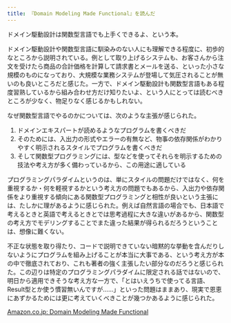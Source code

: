 ```yaml
---
title: 『Domain Modeling Made Functional』を読んだ
---
```

ドメイン駆動設計は関数型言語でも上手くできるよ、という本。

ドメイン駆動設計や関数型言語に馴染みのない人にも理解できる程度に、初歩的なところから説明されている。例として取り上げるシステムも、お客さんから注文を受けたら商品の合計価格を計算して請求書とメールを送る、といった小さな規模のものになっており、大規模な業務システムが登場して気圧されることが無いのも良いところだと感じた。一方で、ドメイン駆動設計も関数型言語もある程度習熟しているから組み合わせ方だけ知りたいよ、という人にとっては読むべきところが少なく、物足りなく感じるかもしれない。

なぜ関数型言語でやるのかについては、次のような主張が感じられた。

1.  ドメインエキスパートが読めるようなプログラムを書くべきだ
2.  そのためには、入出力の形式やエラーの有無など、物事の依存関係がわかりやすく明示されるスタイルでプログラムを書くべきだ
3.  そして関数型プログラミングには、型などを使ってそれらを明示するための技法や考え方が多く備わっているから、この用途に適している

プログラミングパラダイムというのは、単にスタイルの問題だけではなく、何を重視するか・何を軽視するかという考え方の問題でもあるから、入出力や依存関係をより重視する傾向にある関数型プログラミングと相性が良いという主張には、たしかに理があるように感じられた。例えば自然言語の場合でも、日本語で考えるときと英語で考えるときとでは思考過程に大きな違いがあるから、関数型の考え方でモデリングすることでまた違った結果が得られるだろうということは、想像に難くない。

不正な状態を取り得たり、コードで説明できていない暗黙的な挙動を含んだりしないようにプログラムを組み上げることが本当に大事である、という考え方が本の中で徹底されており、これも著者の強く主張したい部分なのだろうと感じられた。この辺りは特定のプログラミングパラダイムに限定される話ではないので、明日から適用できそうな考え方な一方で、「とはいえうちで使ってる言語、Result型とか使う慣習無いんですが……」といった問題はままあり、現実で恩恵にあずかるためには更に考えていくべきことが幾つかあるように感じられた。

[Amazon.co.jp: Domain Modeling Made Functional](https://www.amazon.co.jp/dp/B07B44BPFB)
